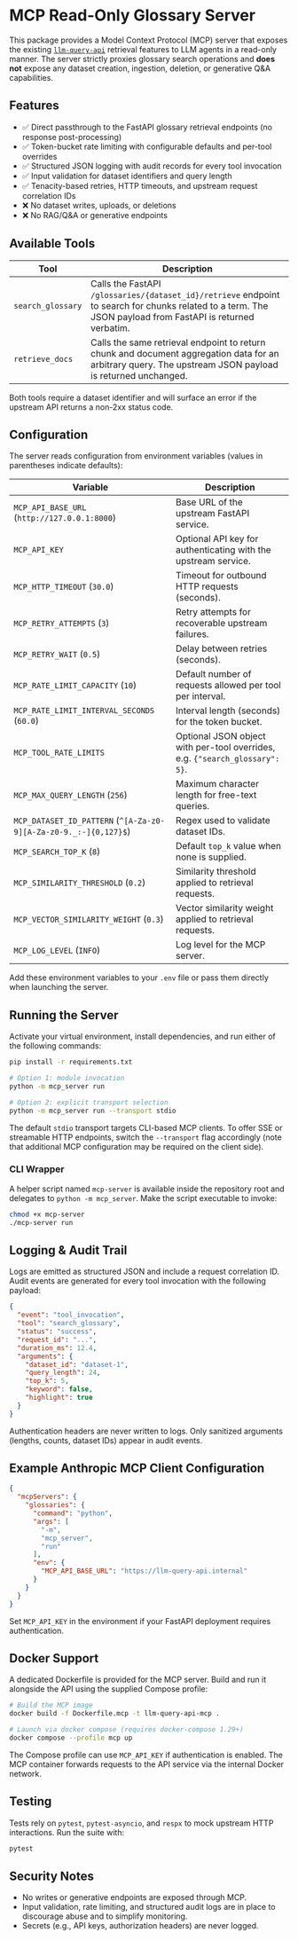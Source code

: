 # MCP Read-Only Glossary Server

This package provides a Model Context Protocol (MCP) server that exposes the existing [`llm-query-api`](./README.md) retrieval features to LLM agents in a read-only manner. The server strictly proxies glossary search operations and **does not** expose any dataset creation, ingestion, deletion, or generative Q&A capabilities.

## Features

- ✅ Direct passthrough to the FastAPI glossary retrieval endpoints (no response post-processing)
- ✅ Token-bucket rate limiting with configurable defaults and per-tool overrides
- ✅ Structured JSON logging with audit records for every tool invocation
- ✅ Input validation for dataset identifiers and query length
- ✅ Tenacity-based retries, HTTP timeouts, and upstream request correlation IDs
- ❌ No dataset writes, uploads, or deletions
- ❌ No RAG/Q&A or generative endpoints

## Available Tools

| Tool | Description |
| ---- | ----------- |
| `search_glossary` | Calls the FastAPI `/glossaries/{dataset_id}/retrieve` endpoint to search for chunks related to a term. The JSON payload from FastAPI is returned verbatim. |
| `retrieve_docs` | Calls the same retrieval endpoint to return chunk and document aggregation data for an arbitrary query. The upstream JSON payload is returned unchanged. |

Both tools require a dataset identifier and will surface an error if the upstream API returns a non-2xx status code.

## Configuration

The server reads configuration from environment variables (values in parentheses indicate defaults):

| Variable | Description |
| -------- | ----------- |
| `MCP_API_BASE_URL` (`http://127.0.0.1:8000`) | Base URL of the upstream FastAPI service. |
| `MCP_API_KEY` | Optional API key for authenticating with the upstream service. |
| `MCP_HTTP_TIMEOUT` (`30.0`) | Timeout for outbound HTTP requests (seconds). |
| `MCP_RETRY_ATTEMPTS` (`3`) | Retry attempts for recoverable upstream failures. |
| `MCP_RETRY_WAIT` (`0.5`) | Delay between retries (seconds). |
| `MCP_RATE_LIMIT_CAPACITY` (`10`) | Default number of requests allowed per tool per interval. |
| `MCP_RATE_LIMIT_INTERVAL_SECONDS` (`60.0`) | Interval length (seconds) for the token bucket. |
| `MCP_TOOL_RATE_LIMITS` | Optional JSON object with per-tool overrides, e.g. `{"search_glossary": 5}`. |
| `MCP_MAX_QUERY_LENGTH` (`256`) | Maximum character length for free-text queries. |
| `MCP_DATASET_ID_PATTERN` (`^[A-Za-z0-9][A-Za-z0-9._:-]{0,127}$`) | Regex used to validate dataset IDs. |
| `MCP_SEARCH_TOP_K` (`8`) | Default `top_k` value when none is supplied. |
| `MCP_SIMILARITY_THRESHOLD` (`0.2`) | Similarity threshold applied to retrieval requests. |
| `MCP_VECTOR_SIMILARITY_WEIGHT` (`0.3`) | Vector similarity weight applied to retrieval requests. |
| `MCP_LOG_LEVEL` (`INFO`) | Log level for the MCP server. |

Add these environment variables to your `.env` file or pass them directly when launching the server.

## Running the Server

Activate your virtual environment, install dependencies, and run either of the following commands:

```bash
pip install -r requirements.txt

# Option 1: module invocation
python -m mcp_server run

# Option 2: explicit transport selection
python -m mcp_server run --transport stdio
```

The default `stdio` transport targets CLI-based MCP clients. To offer SSE or streamable HTTP endpoints, switch the `--transport` flag accordingly (note that additional MCP configuration may be required on the client side).

### CLI Wrapper

A helper script named `mcp-server` is available inside the repository root and delegates to `python -m mcp_server`. Make the script executable to invoke:

```bash
chmod +x mcp-server
./mcp-server run
```

## Logging & Audit Trail

Logs are emitted as structured JSON and include a request correlation ID. Audit events are generated for every tool invocation with the following payload:

```json
{
  "event": "tool_invocation",
  "tool": "search_glossary",
  "status": "success",
  "request_id": "...",
  "duration_ms": 12.4,
  "arguments": {
    "dataset_id": "dataset-1",
    "query_length": 24,
    "top_k": 5,
    "keyword": false,
    "highlight": true
  }
}
```

Authentication headers are never written to logs. Only sanitized arguments (lengths, counts, dataset IDs) appear in audit events.

## Example Anthropic MCP Client Configuration

```json
{
  "mcpServers": {
    "glossaries": {
      "command": "python",
      "args": [
        "-m",
        "mcp_server",
        "run"
      ],
      "env": {
        "MCP_API_BASE_URL": "https://llm-query-api.internal"
      }
    }
  }
}
```

Set `MCP_API_KEY` in the environment if your FastAPI deployment requires authentication.

## Docker Support

A dedicated Dockerfile is provided for the MCP server. Build and run it alongside the API using the supplied Compose profile:

```bash
# Build the MCP image
docker build -f Dockerfile.mcp -t llm-query-api-mcp .

# Launch via docker compose (requires docker-compose 1.29+)
docker compose --profile mcp up
```

The Compose profile can use `MCP_API_KEY` if authentication is enabled. The MCP container forwards requests to the API service via the internal Docker network.

## Testing

Tests rely on `pytest`, `pytest-asyncio`, and `respx` to mock upstream HTTP interactions. Run the suite with:

```bash
pytest
```

## Security Notes

- No writes or generative endpoints are exposed through MCP.
- Input validation, rate limiting, and structured audit logs are in place to discourage abuse and to simplify monitoring.
- Secrets (e.g., API keys, authorization headers) are never logged.

